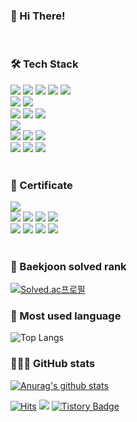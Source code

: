 <h3>👋 Hi There!</h3>
<br>
<h3><b>🛠 Tech Stack</b></h3>
<div>
<img src="https://img.shields.io/badge/html5-E34F26?style=for-the-badge&logo=html5&logoColor=white"> 
<img src="https://img.shields.io/badge/css-1572B6?style=for-the-badge&logo=css3&logoColor=white">
<img src="https://img.shields.io/badge/bootstrap-7952B3?style=for-the-badge&logo=bootstrap&logoColor=white">
<img src="https://img.shields.io/badge/javascript-F7DF1E?style=for-the-badge&logo=javascript&logoColor=black"> 
<img src="https://img.shields.io/badge/jquery-0769AD?style=for-the-badge&logo=jquery&logoColor=white">
<br>

<img src="https://img.shields.io/badge/java-007396?style=for-the-badge&logo=java&logoColor=white">
<img src="https://img.shields.io/badge/spring-6DB33F?style=for-the-badge&logo=spring&logoColor=white">
<br>

<img src="https://img.shields.io/badge/oracle-F80000?style=for-the-badge&logo=oracle&logoColor=white">
<img src="https://img.shields.io/badge/PL/SQL-F80000?style=for-the-badge&logo=oracle&logoColor=white">
<img src="https://img.shields.io/badge/TUNING-F80000?style=for-the-badge&logo=oracle&logoColor=white">
<br>

<img src="https://img.shields.io/badge/linux-FCC624?style=for-the-badge&logo=linux&logoColor=black">
<br>
  
<img src="https://img.shields.io/badge/apache tomcat-F8DC75?style=for-the-badge&logo=apachetomcat&logoColor=white">
<img src="https://img.shields.io/badge/wildfly-blueviolet?style=for-the-badge&logo=wildfly&logoColor=white">
<img src="https://img.shields.io/badge/jeus-blue?style=for-the-badge&logo=jeus&logoColor=white">
<br>

<img src="https://img.shields.io/badge/svn-green?style=for-the-badge&logo=svn&logoColor=white">
<img src="https://img.shields.io/badge/jenkins-D24939?style=for-the-badge&logo=jenkins&logoColor=white">
<img src="https://img.shields.io/badge/github-181717?style=for-the-badge&logo=github&logoColor=white">
</div>
<br>

<h3>🌱 Certificate</h3>
<div>
<img src="https://img.shields.io/badge/정보처리기사-lightgrey?style=for-the-badge&logo=정보처리기사&logoColor=white">
<br>
  
<img src="https://img.shields.io/badge/투자자산운용사-inactive?style=for-the-badge&logo=&logoColor=white">
<img src="https://img.shields.io/badge/파생상품투자상담사-inactive?style=for-the-badge&logo=&logoColor=white">
<img src="https://img.shields.io/badge/증권투자상담사-inactive?style=for-the-badge&logo=&logoColor=white">
<img src="https://img.shields.io/badge/펀드투자상담사-inactive?style=for-the-badge&logo=&logoColor=white">
<br>

<img src="https://img.shields.io/badge/AFPK-inactive?style=for-the-badge&logo=AFPK&logoColor=white">
<img src="https://img.shields.io/badge/자산관리사(은행FP)-inactive?style=for-the-badge&logo=&logoColor=white">
<img src="https://img.shields.io/badge/외환전문역 1종-inactive?style=for-the-badge&logo=&logoColor=white">
<img src="https://img.shields.io/badge/은행텔러-inactive?style=for-the-badge&logo=&logoColor=white">

</div>
<br>
  
<h3>🏅 Baekjoon solved rank</h3>

[![Solved.ac프로필](http://mazassumnida.wtf/api/v2/generate_badge?boj=dlckdgjs89)](https://solved.ac/dlckdgjs89)

<h3>💎 Most used language</h3>

![Top Langs](https://github-readme-stats.vercel.app/api/top-langs/?username=leechun1095&layout=compact&theme=dracula)

<h3>👨🏻‍💻 GitHub stats</h3>

[![Anurag's github stats](https://github-readme-stats.vercel.app/api?username=leechun1095)](https://github.com/anuraghazra/github-readme-stats)


[![Hits](https://hits.seeyoufarm.com/api/count/incr/badge.svg?url=https%3A%2F%2Fgithub.com%2Fleechun1095&count_bg=%233DBCC8&title_bg=%23555555&icon=&icon_color=%23E7E7E7&title=hits&edge_flat=false)](https://hits.seeyoufarm.com)
<a href="https://blog.naver.com/dlckdgjs89" target="_blank"><img src="https://img.shields.io/badge/BLOG-03C75A?style=flat-square&logo=Naver&logoColor=white"/></a>
[![Tistory Badge](https://img.shields.io/badge/T%20Blog-555263?style=flat&logoColor=white)](https://leechun.tistory.com/)

<!--
**leechun1095/leechun1095** is a ✨ _special_ ✨ repository because its `README.md` (this file) appears on your GitHub profile.

Here are some ideas to get you started:

- 🔭 I’m currently working on ...
- 🌱 I’m currently learning ...
- 👯 I’m looking to collaborate on ...
- 🤔 I’m looking for help with ...
- 💬 Ask me about ...
- 📫 How to reach me: ...
- 😄 Pronouns: ...
- ⚡ Fun fact: ...
-->

